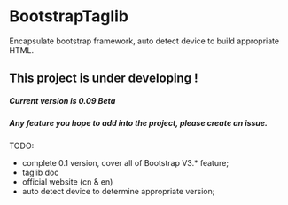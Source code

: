 # BootstrapTaglib
Encapsulate bootstrap framework, auto detect device to build appropriate HTML.

## This project is under developing !
##### Current version is 0.09 Beta
##### Any feature you hope to add into the project, please create an issue.

TODO:

- complete 0.1 version, cover all of Bootstrap V3.* feature;
- taglib doc
- official website (cn & en)
- auto detect device to determine appropriate version;
